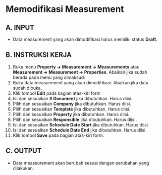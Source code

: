 # Memodifikasi Measurement

## A. INPUT

* Data measurement yang akan dimodifikasi harus memiliki status **Draft**.

## B. INSTRUKSI KERJA

1. Buka menu **Property -> Measurement -> Measurements** atau **Measurement -> Measurement -> Properties**. Abaikan jika sudah berada pada menu yang dimaksud.
2. Buka data measurement yang akan dimodifikasi. Abaikan jika data sudah dibuka.
3. Klik tombol **Edit** pada bagian atas-kiri form
4. Isi dan sesuaikan **# Document** jika dibutuhkan. Harus diisi.
5. Pilih dan sesuaikan **Company** jika dibutuhkan. Harus diisi.
6. Pilih dan sesuaikan **Template** jika dibutuhkan. Harus diisi.
7. Pilih dan sesuaikan **Property** jika dibutuhkan. Harus diisi.
8. Pilih dan sesuaikan **Responsible** jika dibutuhkan. Harus diisi.
9. Isi dan sesuaikan **Schedule Date Start** jika dibutuhkan. Harus diisi.
10. Isi dan sesuaikan **Schedule Date End** jika dibutuhkan. Harus diisi.
11. Klik tombol **Save** pada bagian atas-kiri form.

## C. OUTPUT

* Data meassurement akan berubah sesuai dengan perubahan yang dilakukan.
